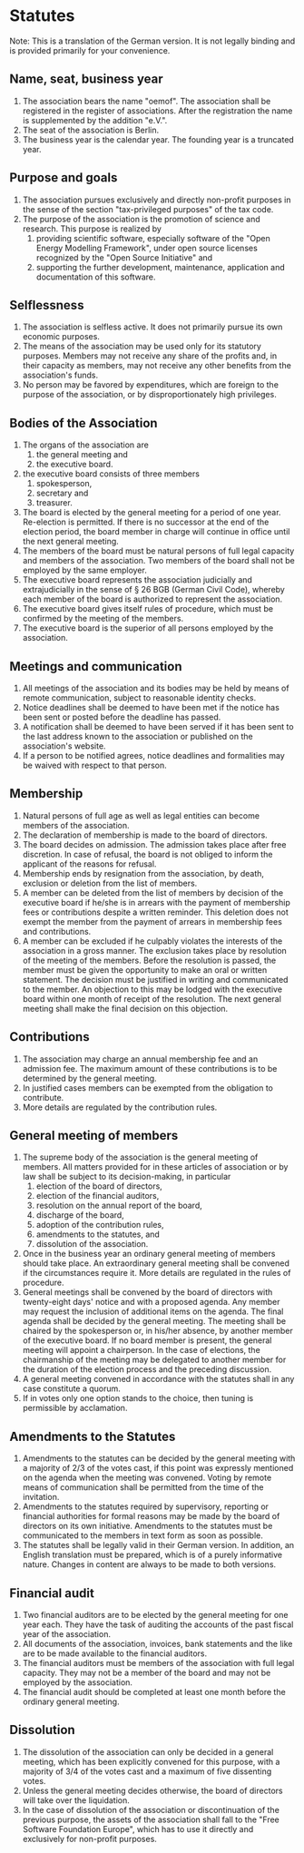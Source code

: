# Statutes

Note: This is a translation of the German version.
It is not legally binding and is provided primarily for your convenience. 


## Name, seat, business year

1. The association bears the name "oemof".
   The association shall be registered in the register of associations.
   After the registration the name is supplemented by the addition "e.V.".
2. The seat of the association is Berlin.
3. The business year is the calendar year.
   The founding year is a truncated year.


## Purpose and goals

1. The association pursues exclusively and directly non-profit purposes in the sense of the section "tax-privileged purposes" of the tax code.
2. The purpose of the association is the promotion of science and research.
    This purpose is realized by
    1. providing scientific software,
         especially software of the "Open Energy Modelling Framework",
         under open source licenses recognized by the "Open Source Initiative" and
    2. supporting the further development, maintenance, application and documentation of this software.


## Selflessness

1. The association is selfless active. It does not primarily pursue its own economic purposes.
2. The means of the association may be used only for its statutory purposes.
    Members may not receive any share of the profits and, in their capacity as members, may not receive any other benefits from the association's funds.
3. No person may be favored by expenditures, which are foreign to the purpose of the association, or by disproportionately high privileges.


## Bodies of the Association

1. The organs of the association are
    1. the general meeting and
    2. the executive board.
2. the executive board consists of three members
    1. spokesperson,
    2. secretary and
    3. treasurer.
3. The board is elected by the general meeting for a period of one year. Re-election is permitted. If there is no successor at the end of the election period, the board member in charge will continue in office until the next general meeting.
4. The members of the board must be natural persons of full legal capacity and members of the association.
    Two members of the board shall not be employed by the same employer.
5. The executive board represents the association judicially and extrajudicially in the sense of § 26 BGB (German Civil Code),
    whereby each member of the board is authorized to represent the association.
6. The executive board gives itself rules of procedure, which must be confirmed by the meeting of the members.
7. The executive board is the superior of all persons employed by the association.


## Meetings and communication

1. All meetings of the association and its bodies may be held by means of remote communication, subject to reasonable identity checks.
2. Notice deadlines shall be deemed to have been met if the notice has been sent or posted before the deadline has passed.
3. A notification shall be deemed to have been served if it has been sent to the last address known to the association or published on the association's website.
4. If a person to be notified agrees, notice deadlines and formalities may be waived with respect to that person.


## Membership

1. Natural persons of full age as well as legal entities can become members of the association.
2. The declaration of membership is made to the board of directors.
3. The board decides on admission. The admission takes place after free discretion.
    In case of refusal, the board is not obliged to inform the applicant of the reasons for refusal.
4. Membership ends by resignation from the association, by death, exclusion or deletion from the list of members.
5. A member can be deleted from the list of members by decision of the executive board if he/she is in arrears with the payment of membership fees or contributions despite a written reminder.
    This deletion does not exempt the member from the payment of arrears in membership fees and contributions.
6. A member can be excluded if he culpably violates the interests of the association in a gross manner. The exclusion takes place by resolution of the meeting of the members. Before the resolution is passed, the member must be given the opportunity to make an oral or written statement. The decision must be justified in writing and communicated to the member. An objection to this may be lodged with the executive board within one month of receipt of the resolution. The next general meeting shall make the final decision on this objection.


## Contributions

1. The association may charge an annual membership fee and an admission fee.
    The maximum amount of these contributions is to be determined by the general meeting.
2. In justified cases members can be exempted from the obligation to contribute.
3. More details are regulated by the contribution rules.

## General meeting of members

1. The supreme body of the association is the general meeting of members.
    All matters provided for in these articles of association or by law shall be subject to its decision-making,
    in particular
    1. election of the board of directors,
    2. election of the financial auditors,
    3. resolution on the annual report of the board,
    4. discharge of the board,
    5. adoption of the contribution rules,
    6. amendments to the statutes, and
    7. dissolution of the association.
2. Once in the business year an ordinary general meeting of members should take place.
    An extraordinary general meeting shall be convened
    if the circumstances require it. More details are regulated in the rules of procedure.
3. General meetings shall be convened by the board of directors with twenty-eight days' notice and with a proposed agenda.
    Any member may request the inclusion of additional items on the agenda.
    The final agenda shall be decided by the general meeting.
The meeting shall be chaired by the spokesperson or, in his/her absence, by another member of the executive board.
    If no board member is present, the general meeting will appoint a chairperson.
    In the case of elections, the chairmanship of the meeting may be delegated to another member for the duration of the election process and the preceding discussion.
5. A general meeting convened in accordance with the statutes shall in any case constitute a quorum.
6. If in votes only one option stands to the choice, then tuning is permissible by acclamation.


## Amendments to the Statutes

1. Amendments to the statutes can be decided by the general meeting with a majority of 2/3 of the votes cast,
    if this point was expressly mentioned on the agenda when the meeting was convened.
    Voting by remote means of communication shall be permitted from the time of the invitation.
2. Amendments to the statutes required by supervisory, reporting or financial authorities for formal reasons may be made by the board of directors on its own initiative.
    Amendments to the statutes must be communicated to the members in text form as soon as possible.
3. The statutes shall be legally valid in their German version.
    In addition, an English translation must be prepared,
    which is of a purely informative nature.
    Changes in content are always to be made to both versions.


## Financial audit

1. Two financial auditors are to be elected by the general meeting for one year each.
    They have the task of auditing the accounts of the past fiscal year of the association.
2. All documents of the association, invoices, bank statements and the like are to be made available to the financial auditors.
3. The financial auditors must be members of the association with full legal capacity.
    They may not be a member of the board and may not be employed by the association.
4. The financial audit should be completed at least one month before the ordinary general meeting.


## Dissolution

1. The dissolution of the association can only be decided in a general meeting,
    which has been explicitly convened for this purpose,
    with a majority of 3/4 of the votes cast and a maximum of five dissenting votes.
2. Unless the general meeting decides otherwise, the board of directors will take over the liquidation.
3. In the case of dissolution of the association or discontinuation of the previous purpose, the assets of the association shall fall to the "Free Software Foundation Europe",
    which has to use it directly and exclusively for non-profit purposes.


